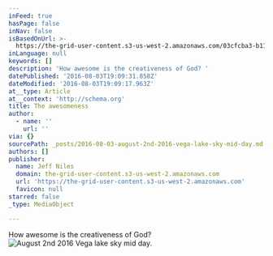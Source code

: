 ```yaml
---
inFeed: true
hasPage: false
inNav: false
isBasedOnUrl: >-
  https://the-grid-user-content.s3-us-west-2.amazonaws.com/03cfcba3-b112-4c5f-ba75-177a0a97d3e6.jpg
inLanguage: null
keywords: []
description: 'How awesome is the creativeness of God? '
datePublished: '2016-08-03T19:09:31.858Z'
dateModified: '2016-08-03T19:09:17.963Z'
at__type: Article
at__context: 'http://schema.org'
title: The awesomeness
author:
  - name: ''
    url: ''
via: {}
sourcePath: _posts/2016-08-03-august-2nd-2016-vega-lake-sky-mid-day.md
authors: []
publisher:
  name: Jeff Niles
  domain: the-grid-user-content.s3-us-west-2.amazonaws.com
  url: 'https://the-grid-user-content.s3-us-west-2.amazonaws.com'
  favicon: null
starred: false
_type: MediaObject

---
```

How awesome is the creativeness of God?
![August 2nd 2016 Vega lake sky mid day.](https://the-grid-user-content.s3-us-west-2.amazonaws.com/03cfcba3-b112-4c5f-ba75-177a0a97d3e6.jpg)
